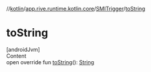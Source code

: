 //[kotlin](../../../index.md)/[app.rive.runtime.kotlin.core](../index.md)/[SMITrigger](index.md)/[toString](to-string.md)



# toString  
[androidJvm]  
Content  
open override fun [toString](to-string.md)(): [String](https://kotlinlang.org/api/latest/jvm/stdlib/kotlin/-string/index.html)  



